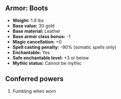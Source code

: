 ## Armor: Boots

- **Weight:** 1.9 lbs
- **Base value:** 30 gold
- **Base material:** Leather
- **Base armor class bonus:** -1
- **Magic cancellation:** +0
- **Spell casting penalty:** -90% (somatic spells only)
- **Enchantable:** Yes
- **Safe enchantable level:** +3 or below
- **Mythic status:** Cannot be mythic

## Conferred powers

1. Fumbling when worn
